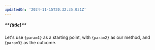 ```yaml
---
updatedOn: '2024-11-15T20:32:35.031Z'
---
```


<Admonition type="note" title="Test component with props">

<h5>**{title}**</h5>

Let's use `{param1}` as a starting point, with `{param2}` as our method, and `{param3}` as the outcome.
</Admonition>
